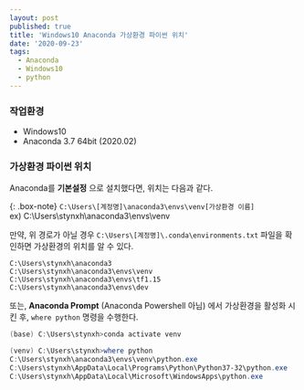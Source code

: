 ```yaml
---
layout: post
published: true
title: 'Windows10 Anaconda 가상환경 파이썬 위치'
date: '2020-09-23'
tags:
  - Anaconda
  - Windows10
  - python
---
```


### 작업환경

- Windows10
- Anaconda 3.7 64bit (2020.02)

### 가상환경 파이썬 위치

Anaconda를 **기본설정** 으로 설치했다면, 위치는 다음과 같다.

{: .box-note}
`C:\Users\[계정명]\anaconda3\envs\venv[가상환경 이름]`                                     
ex) C:\Users\stynxh\anaconda3\envs\venv


만약, 위 경로가 아닐 경우 `C:\Users\[계정명]\.conda\environments.txt` 파일을 확인하면 가상환경의 위치를 알 수 있다.

```
C:\Users\stynxh\anaconda3
C:\Users\stynxh\anaconda3\envs\venv
C:\Users\stynxh\anaconda3\envs\tf1.15
C:\Users\stynxh\anaconda3\envs\dev
```

또는, **Anaconda Prompt** (Anaconda Powershell 아님) 에서 가상환경을 활성화 시킨 후, `where python` 명령을 수행한다.

```powershell
(base) C:\Users\stynxh>conda activate venv

(venv) C:\Users\stynxh>where python
C:\Users\stynxh\anaconda3\envs\venv\python.exe
C:\Users\stynxh\AppData\Local\Programs\Python\Python37-32\python.exe
C:\Users\stynxh\AppData\Local\Microsoft\WindowsApps\python.exe
```
